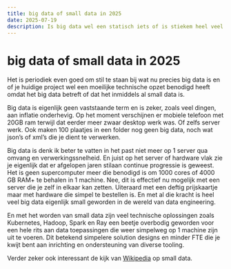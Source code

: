 ```yaml
---
title: big data of small data in 2025
date: 2025-07-19
description: Is big data wel een statisch iets of is stiekem heel veel data toepassingen small data geworden door technische vooruitgang? 
---
```


# big data of small data in 2025

Het is periodiek even goed om stil te staan bij wat nu precies big data is en of je huidige project wel een moeilijke technische opzet benodigd heeft omdat het big data betreft of dat het inmiddels al small data is. 

Big data is eigenlijk geen vaststaande term en is zeker, zoals veel dingen, aan inflatie onderhevig. Op het moment verschijnen er mobiele telefoon met 20GB ram terwijl dat eerder meer zwaar desktop werk was. Of zelfs server werk. Ook maken 100 plaatjes in een folder nog geen big data, noch wat json’s of xml’s die je dient te verwerken. 

Big data is denk ik beter te vatten in het past niet meer op 1 server qua omvang en verwerkingssnelheid. En juist op het server of hardware vlak zie je eigenlijk dat er afgelopen jaren stilaan continue progressie is geweest. Het is geen supercomputer meer die benodigd is om 1000 cores of 4000 GB RAM+ te behalen in 1 machine. Nee, dit is effectief nu mogelijk met een server die je zelf in elkaar kan zetten. Uiteraard met een deftig prijskaartje maar met hardware die simpel te bestellen is. En met al die kracht is heel veel big data eigenlijk small geworden in de wereld van data engineering. 

En met het worden van small data zijn veel technische oplossingen zoals Kubernetes, Hadoop, Spark en Ray een beetje overbodig geworden voor een hele rits aan data toepassingen die weer simpelweg op 1 machine zijn uit te voeren. Dit betekend simpelere solution designs en minder FTE die je kwijt bent aan inrichting en ondersteuning van diverse tooling. 

Verder zeker ook interessant de kijk van [Wikipedia](https://en.m.wikipedia.org/wiki/Small_data) op small data. 